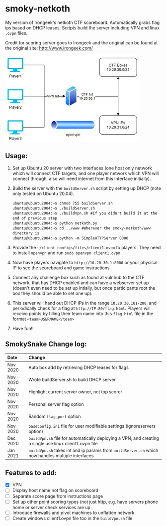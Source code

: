 # smoky-netkoth
My version of Irongeek's netkoth CTF scoreboard. Automatically grabs flag ips based on DHCP leases. Scripts build the server including VPN and linux `.ovpn` files.

Credit for scoring server goes to Irongeek and the original can be found at the original site: http://www.irongeek.com/

![CTF network diagram](resources/smoky-netkoth_net.JPG "CTF network diagram")

## Usage:
1.  Set up Ubuntu 20 server with two interfaces (one host only network which will connect CTF targets, and one player network which VPN will connect through, also will need internet from this interface initially).

1.  Build the server with the `buildServer.sh` script by setting up DHCP (note only tested on Ubuntu 20.04).

    ```
    ubuntu@ubuntu2004:~$ chmod 755 buildServer.sh
    ubuntu@ubuntu2004:~$ ./buildServer.sh
    ubuntu@ubuntu2004:~$ ./buildVpn.sh #If you didn't build it at the end of previous step
    ubuntu@ubuntu2004:~$ python netkoth.py
    ubuntu@ubuntu2004:~$ cd ../www #Wherever the smoky-netkoth/www directory is
    ubuntu@ubuntu2004:~$ python -m SimpleHTTPServer 8000
    ```
    
1.  Provide the `~/client-configs/files/client1.ovpn` to players. They need to install `openvpn` and run `sudo openvpn client1.ovpn`

1.  Now have players navigate to `http://10.20.30.1:8000` or your physical IP to see the scoreboard and game instructions

1. Connect any challenge box such as found at vulnhub to the CTF network, that has DHCP enabled and can have a webserver set up (doesn't even need to be set up intially, but once participants root the box they should be able to set one up). 

1. This server will hand out DHCP IPs in the range `10.20.30.101-200`, and periodically check for a flag at `http://IP:80/flag.html`. Players will receive points by filling their team name into this `flag.html` file in the format `<team>USERNAME</team>`

1.  Have fun!!

## SmokySnake Change log:
| Date | Change|
| :--- | :---- |
| Nov 2020 | Auto box add by retrieving DHCP leases for flags |
| Nov 2020 | Wrote buildServer.sh to build DHCP server|
| Nov 2020 | Highlight current server owner, not top scorer |
| Nov 2020 | Personal server flag option |
| Nov 2020 | Random `flag_port` option | 
| Nov 2020 | `baseconfig.ini` file for user modifiable settings (ignoreservers option) |
| Dec 2020 | `buildVpn.sh` file for automatically deploying a VPN, and creating a single use linux client1.ovpn file |
| Jan 2021 | `buildVpn.sh` takes int and ip params from `buildServer.sh` which now handles multiple interfaces |

## Features to add:
- [x]  VPN
- [ ]  Display host name not flag on scoreboard
- [ ]  Separate score page from instructions page
- [ ]  Set up other point scoring types (not just http, e.g. have servers phone home or server check services are up
- [ ]  Introduce firewalls and pivot machines to unflatten network
- [ ]  Create windows client1.ovpn file too in the `buildVpn.sh` file
